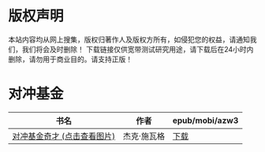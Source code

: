 # 版权声明

本站内容均从网上搜集，版权归著作人及版权方所有，如侵犯您的权益，请通知我们，我们将会及时删除！ 下载链接仅供宽带测试研究用途，请下载后在24小时内删除，请勿用于商业目的。请支持正版！

# 对冲基金

| 书名 | 作者 | epub/mobi/azw3 |
| --- | --- | --- |
| [对冲基金奇才 (点击查看图片)](https://www.dushupai.com/attachment/2024/06/01/8160ff915b650dfb.jpg) | 杰克·施瓦格 | [下载](https://url89.ctfile.com/f/31084289-1357007137-7ddc11?p=8866) |
